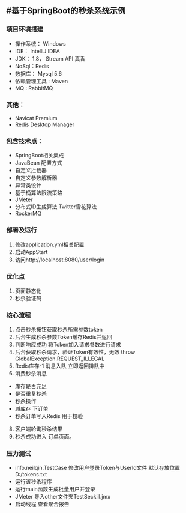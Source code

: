 #基于SpringBoot的秒杀系统示例
---

### 项目环境搭建
- 操作系统： Windows
- IDE： IntelliJ IDEA
- JDK： 1.8， Stream API 真香
- NoSql：Redis
- 数据库： Mysql 5.6
- 依赖管理工具 : Maven
- MQ : RabbitMQ

### 其他：  
- Navicat Premium
- Redis Desktop Manager

### 包含技术点：  
- SpringBoot相关集成
- JavaBean 配置方式
- 自定义拦截器
- 自定义参数解析器
- 异常类设计
- 基于桶算法限流策略
- JMeter
- 分布式ID生成算法 Twitter雪花算法
- RockerMQ
### 部署及运行
1. 修改application.yml相关配置
2. 启动AppStart
3. 访问http://localhost:8080/user/login 

### 优化点
1. 页面静态化
2. 秒杀验证码

### 核心流程
1. 点击秒杀按钮获取秒杀所需参数token
2. 后台生成秒杀参数Token缓存Redis并返回
3. 判断响应成功 将Token加入请求参数进行请求
4. 后台获取秒杀请求，验证Token有效性，无效 throw GlobalException.REQUEST_ILLEGAL
5. Redis库存-1 消息入队  立即返回排队中
7. 消费秒杀消息  
  - 库存是否充足  
  - 是否重复秒杀
  - 秒杀操作
  - 减库存 下订单
  - 秒杀订单写入Redis 用于校验
8. 客户端轮询秒杀结果
9. 秒杀成功进入 订单页面。

### 压力测试
- info.neilqin.TestCase 修改用户登录Token与UserId文件 默认存放位置D:/tokens.txt
- 运行该秒杀程序
- 运行main函数生成批量用户并登录
- JMeter 导入other文件夹TestSeckill.jmx
- 启动线程 查看聚合报告
  
